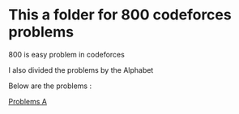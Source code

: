 # This a folder for 800 codeforces problems

800 is easy problem in codeforces

I also divided the problems by the Alphabet

Below are the problems :

[Problems A](https://github.com/haikalrfli11/Codeforces/tree/da19861f771e2c952c25082f1fda45cb6053c664/800/Problem%20A)




